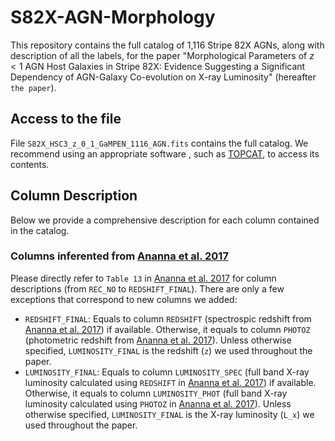 # S82X-AGN-Morphology

This repository contains the full catalog of 1,116 Stripe 82X AGNs, along with description of all the labels, for the paper "Morphological Parameters of $z<1$ AGN Host Galaxies in Stripe 82X: Evidence Suggesting a Significant Dependency of AGN-Galaxy Co-evolution on X-ray Luminosity" (hereafter `the paper`).

## Access to the file
File `S82X_HSC3_z_0_1_GaMPEN_1116_AGN.fits` contains the full catalog. We recommend using an appropriate software , such as [TOPCAT](https://www.star.bris.ac.uk/mbt/topcat/), to access its contents.

## Column Description
Below we provide a comprehensive description for each column contained in the catalog.

### Columns inferented from [Ananna et al. 2017](https://iopscience.iop.org/article/10.3847/1538-4357/aa937d)
Please directly refer to `Table 13` in [Ananna et al. 2017](https://iopscience.iop.org/article/10.3847/1538-4357/aa937d) for column descriptions (from `REC_NO` to `REDSHIFT_FINAL`). There are only a few exceptions that correspond to new columns we added:
- `REDSHIFT_FINAL`: Equals to column `REDSHIFT` (spectrospic redshift from [Ananna et al. 2017](https://iopscience.iop.org/article/10.3847/1538-4357/aa937d)) if available. Otherwise, it equals to column `PHOTOZ` (photometric redshift from [Ananna et al. 2017](https://iopscience.iop.org/article/10.3847/1538-4357/aa937d)). Unless otherwise specified, `LUMINOSITY_FINAL` is the redshift (`z`) we used throughout the paper.
- `LUMINOSITY_FINAL`: Equals to column `LUMINOSITY_SPEC` (full band X-ray luminosity calculated using `REDSHIFT` in [Ananna et al. 2017](https://iopscience.iop.org/article/10.3847/1538-4357/aa937d)) if available. Otherwise, it equals to column `LUMINOSITY_PHOT` (full band X-ray luminosity calculated using `PHOTOZ` in [Ananna et al. 2017](https://iopscience.iop.org/article/10.3847/1538-4357/aa937d)). Unless otherwise specified, `LUMINOSITY_FINAL` is the X-ray luminosity (`L_x`) we used throughout the paper.

